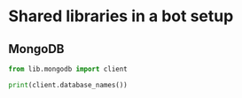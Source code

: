 # Shared libraries in a bot setup

## MongoDB

```py
from lib.mongodb import client

print(client.database_names())
```
